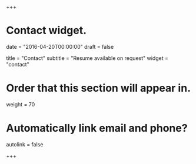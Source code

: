 +++
# Contact widget.

date = "2016-04-20T00:00:00"
draft = false

title = "Contact"
subtitle = "Resume available on request"
widget = "contact"

# Order that this section will appear in.
weight = 70

# Automatically link email and phone?
autolink = false

+++


